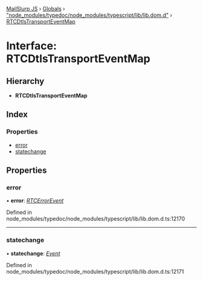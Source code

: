 [MailSlurp JS](../README.md) › [Globals](../globals.md) › ["node_modules/typedoc/node_modules/typescript/lib/lib.dom.d"](../modules/_node_modules_typedoc_node_modules_typescript_lib_lib_dom_d_.md) › [RTCDtlsTransportEventMap](_node_modules_typedoc_node_modules_typescript_lib_lib_dom_d_.rtcdtlstransporteventmap.md)

# Interface: RTCDtlsTransportEventMap

## Hierarchy

* **RTCDtlsTransportEventMap**

## Index

### Properties

* [error](_node_modules_typedoc_node_modules_typescript_lib_lib_dom_d_.rtcdtlstransporteventmap.md#error)
* [statechange](_node_modules_typedoc_node_modules_typescript_lib_lib_dom_d_.rtcdtlstransporteventmap.md#statechange)

## Properties

###  error

• **error**: *[RTCErrorEvent](_node_modules_typedoc_node_modules_typescript_lib_lib_dom_d_.rtcerrorevent.md)*

Defined in node_modules/typedoc/node_modules/typescript/lib/lib.dom.d.ts:12170

___

###  statechange

• **statechange**: *[Event](_node_modules_typedoc_node_modules_typescript_lib_lib_dom_d_.event.md)*

Defined in node_modules/typedoc/node_modules/typescript/lib/lib.dom.d.ts:12171
